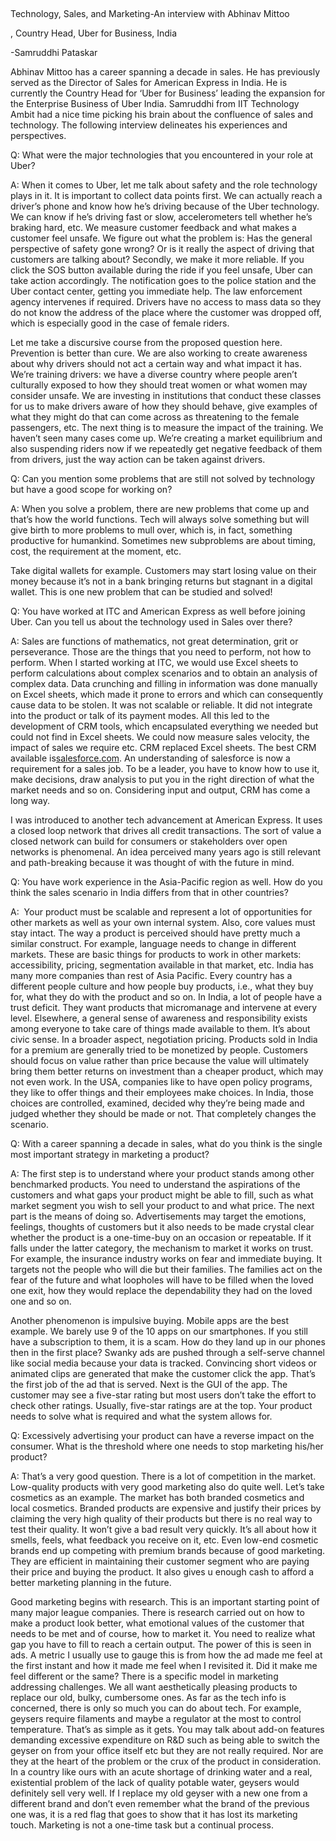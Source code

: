 ## 

Technology, Sales, and Marketing-An interview with Abhinav Mittoo

, Country Head, Uber for Business, India

-Samruddhi Pataskar

Abhinav Mittoo has a career spanning a decade in sales. He has previously served as the Director of Sales for American Express in India. He is currently the Country Head for ‘Uber for Business’ leading the expansion for the Enterprise Business of Uber India. Samruddhi from IIT Technology Ambit had a nice time picking his brain about the confluence of sales and technology. The following interview delineates his experiences and perspectives.

Q: What were the major technologies that you encountered in your role at Uber?

A: When it comes to Uber, let me talk about safety and the role technology plays in it. It is important to collect data points first. We can actually reach a driver’s phone and know how he’s driving because of the Uber technology. We can know if he’s driving fast or slow, accelerometers tell whether he’s braking hard, etc. We measure customer feedback and what makes a customer feel unsafe. We figure out what the problem is: Has the general perspective of safety gone wrong? Or is it really the aspect of driving that customers are talking about? Secondly, we make it more reliable. If you click the SOS button available during the ride if you feel unsafe, Uber can take action accordingly. The notification goes to the police station and the Uber contact center, getting you immediate help. The law enforcement agency intervenes if required. Drivers have no access to mass data so they do not know the address of the place where the customer was dropped off, which is especially good in the case of female riders. 

Let me take a discursive course from the proposed question here. Prevention is better than cure. We are also working to create awareness about why drivers should not act a certain way and what impact it has. We’re training drivers: we have a diverse country where people aren’t culturally exposed to how they should treat women or what women may consider unsafe. We are investing in institutions that conduct these classes for us to make drivers aware of how they should behave, give examples of what they might do that can come across as threatening to the female passengers, etc. The next thing is to measure the impact of the training. We haven’t seen many cases come up. We’re creating a market equilibrium and also suspending riders now if we repeatedly get negative feedback of them from drivers, just the way action can be taken against drivers.

Q: Can you mention some problems that are still not solved by technology but have a good scope for working on?

A: When you solve a problem, there are new problems that come up and that’s how the world functions. Tech will always solve something but will give birth to more problems to mull over, which is, in fact, something productive for humankind. Sometimes new subproblems are about timing, cost, the requirement at the moment, etc. 

Take digital wallets for example. Customers may start losing value on their money because it’s not in a bank bringing returns but stagnant in a digital wallet. This is one new problem that can be studied and solved!

Q: You have worked at ITC and American Express as well before joining Uber. Can you tell us about the technology used in Sales over there?

A: Sales are functions of mathematics, not great determination, grit or perseverance. Those are the things that you need to perform, not how to perform. When I started working at ITC, we would use Excel sheets to perform calculations about complex scenarios and to obtain an analysis of complex data. Data crunching and filling in information was done manually on Excel sheets, which made it prone to errors and which can consequently cause data to be stolen. It was not scalable or reliable. It did not integrate into the product or talk of its payment modes. All this led to the development of CRM tools, which encapsulated everything we needed but could not find in Excel sheets. We could now measure sales velocity, the impact of sales we require etc. CRM replaced Excel sheets. The best CRM available is[salesforce.com](http://salesforce.com). An understanding of salesforce is now a requirement for a sales job. To be a leader, you have to know how to use it, make decisions, draw analysis to put you in the right direction of what the market needs and so on. Considering input and output, CRM has come a long way. 

I was introduced to another tech advancement at American Express. It uses a closed loop network that drives all credit transactions. The sort of value a closed network can build for consumers or stakeholders over open networks is phenomenal. An idea perceived many years ago is still relevant and path-breaking because it was thought of with the future in mind.

Q: You have work experience in the Asia-Pacific region as well. How do you think the sales scenario in India differs from that in other countries?

A:  Your product must be scalable and represent a lot of opportunities for other markets as well as your own internal system. Also, core values must stay intact. The way a product is perceived should have pretty much a similar construct. For example, language needs to change in different markets. These are basic things for products to work in other markets: accessibility, pricing, segmentation available in that market, etc. India has many more companies than rest of Asia Pacific. Every country has a different people culture and how people buy products, i.e., what they buy for, what they do with the product and so on. In India, a lot of people have a trust deficit. They want products that micromanage and intervene at every level. Elsewhere, a general sense of awareness and responsibility exists among everyone to take care of things made available to them. It’s about civic sense. In a broader aspect, negotiation pricing. Products sold in India for a premium are generally tried to be monetized by people. Customers should focus on value rather than price because the value will ultimately bring them better returns on investment than a cheaper product, which may not even work. In the USA, companies like to have open policy programs, they like to offer things and their employees make choices. In India, those choices are controlled, examined, decided why they’re being made and judged whether they should be made or not. That completely changes the scenario.

Q: With a career spanning a decade in sales, what do you think is the single most important strategy in marketing a product?

A: The first step is to understand where your product stands among other benchmarked products. You need to understand the aspirations of the customers and what gaps your product might be able to fill, such as what market segment you wish to sell your product to and what price. The next part is the means of doing so. Advertisements may target the emotions, feelings, thoughts of customers but it also needs to be made crystal clear whether the product is a one-time-buy on an occasion or repeatable. If it falls under the latter category, the mechanism to market it works on trust. For example, the insurance industry works on fear and immediate buying. It targets not the people who will die but their families. The families act on the fear of the future and what loopholes will have to be filled when the loved one exit, how they would replace the dependability they had on the loved one and so on. 

Another phenomenon is impulsive buying. Mobile apps are the best example. We barely use 9 of the 10 apps on our smartphones. If you still have a subscription to them, it is a scam. How do they land up in our phones then in the first place? Swanky ads are pushed through a self-serve channel like social media because your data is tracked. Convincing short videos or animated clips are generated that make the customer click the app. That’s the first job of the ad that is served. Next is the GUI of the app. The customer may see a five-star rating but most users don’t take the effort to check other ratings. Usually, five-star ratings are at the top. Your product needs to solve what is required and what the system allows for. 

Q: Excessively advertising your product can have a reverse impact on the consumer. What is the threshold where one needs to stop marketing his/her product?

A: That’s a very good question. There is a lot of competition in the market. Low-quality products with very good marketing also do quite well. Let’s take cosmetics as an example. The market has both branded cosmetics and local cosmetics. Branded products are expensive and justify their prices by claiming the very high quality of their products but there is no real way to test their quality. It won’t give a bad result very quickly. It’s all about how it smells, feels, what feedback you receive on it, etc. Even low-end cosmetic brands end up competing with premium brands because of good marketing. They are efficient in maintaining their customer segment who are paying their price and buying the product. It also gives u enough cash to afford a better marketing planning in the future. 

Good marketing begins with research. This is an important starting point of many major league companies. There is research carried out on how to make a product look better, what emotional values of the customer that needs to be met and of course, how to market it. You need to realize what gap you have to fill to reach a certain output. The power of this is seen in ads. A metric I usually use to gauge this is from how the ad made me feel at the first instant and how it made me feel when I revisited it. Did it make me feel different or the same? There is a specific model in marketing addressing challenges. We all want aesthetically pleasing products to replace our old, bulky, cumbersome ones. As far as the tech info is concerned, there is only so much you can do about tech. For example, geysers require filaments and maybe a regulator at the most to control temperature. That’s as simple as it gets. You may talk about add-on features demanding excessive expenditure on R&D such as being able to switch the geyser on from your office itself etc but they are not really required. Nor are they at the heart of the problem or the crux of the product in consideration. In a country like ours with an acute shortage of drinking water and a real, existential problem of the lack of quality potable water, geysers would definitely sell very well. If I replace my old geyser with a new one from a different brand and don’t even remember what the brand of the previous one was, it is a red flag that goes to show that it has lost its marketing touch. Marketing is not a one-time task but a continual process.